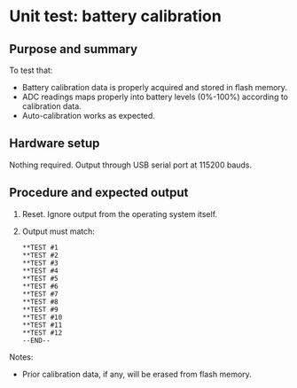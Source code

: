 # Unit test: battery calibration

## Purpose and summary

To test that:

- Battery calibration data is properly acquired and stored in flash memory.
- ADC readings maps properly into battery levels (0%-100%) according to calibration data.
- Auto-calibration works as expected.

## Hardware setup

Nothing required.
Output through USB serial port at 115200 bauds.

## Procedure and expected output

1. Reset. Ignore output from the operating system itself.
2. Output must match:

   ```text
   **TEST #1
   **TEST #2
   **TEST #3
   **TEST #4
   **TEST #5
   **TEST #6
   **TEST #7
   **TEST #8
   **TEST #9
   **TEST #10
   **TEST #11
   **TEST #12
   --END--
   ```

Notes:

- Prior calibration data, if any, will be erased from flash memory.
